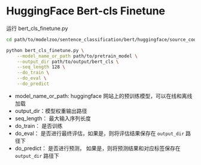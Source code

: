 # HuggingFace Bert-cls Finetune

运行 bert_cls_finetune.py
```bash
cd path/to/modelzoo/sentence_classification/bert/huggingface/source_code/finetune

python bert_cls_finetune.py \
    --model_name_or_path path/to/pretrain_model \
    --output_dir path/to/output/bert_cls \
    --seq_length 128 \
    --do_train \
    --do_eval \
    --do_predict
```
- model_name_or_path: huggingface 网站上的预训练模型，可以在线和离线加载
- output_dir：模型权重输出路径
- seq_length： 最大输入序列长度
- do_train： 是否训练
- do_eval： 是否进行最终评估，如果是，则将评估结果保存在 `output_dir` 路径下
- do_predict： 是否进行预测， 如果是，则将预测结果和对应标签保存在 `output_dir` 路径下

